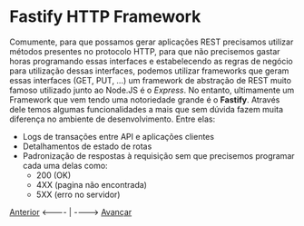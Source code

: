# Fastify HTTP Framework

Comumente, para que possamos gerar aplicações REST precisamos utilizar métodos presentes no protocolo HTTP, para que não precisemos gastar horas programando essas interfaces e estabelecendo as regras de negócio para utilização dessas interfaces, podemos utilizar frameworks que geram essas interfaces (GET, PUT, …) um framework de abstração de REST muito famoso utilizado junto ao Node.JS é o *Express*. No entanto, ultimamente um Framework que vem tendo uma notoriedade grande é o **Fastify**. Através dele temos algumas funcionalidades a mais que sem dúvida fazem muita diferença no ambiente de desenvolvimento. Entre elas:

* Logs de transações entre API e aplicações clientes
* Detalhamentos de estado de rotas
* Padronização de respostas à requisição sem que precisemos programar cada uma delas como:
  * 200 (OK)
  * 4XX (pagina não encontrada)
  * 5XX (erro no servidor)




[Anterior](./02NodeJS.md) <---- | ----> [Avançar]()